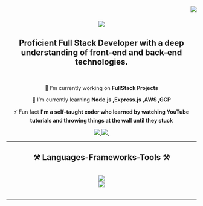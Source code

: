 <img align="right" src="https://visitor-badge.laobi.icu/badge?page_id=manashadevi03.manashadevi03" />

<h1 align="center">
    <img src="https://readme-typing-svg.herokuapp.com/?font=Righteous&size=35&center=true&vCenter=true&width=500&height=70&duration=4000&lines=Hi+There!+👋;+I'm+Manasha+Devi+D!;" />
</h1>

<h2 align="center">Proficient Full Stack Developer with a deep understanding of front-end and back-end technologies.</h2>

<br/>

<div align="center">
 
 🔭 I’m currently working on **FullStack Projects**
 
 🌱 I’m currently learning **Node.js ,Express.js ,AWS ,GCP**

⚡ Fun fact **I'm a self-taught coder who learned by watching YouTube tutorials and throwing things at the wall until they stuck**

 </div>

 <div align="center"> 
  <a href="mailto:manashadevi03@gmail.com">
    <img src="https://img.shields.io/badge/Gmail-333333?style=for-the-badge&logo=gmail&logoColor=red" />
  </a>
  <a href="https://www.linkedin.com/in/manashadevi03/" target="_blank">
    <img src="https://img.shields.io/badge/LinkedIn-0077B5?style=for-the-badge&logo=linkedin&logoColor=white" target="_blank" />
  </a>
  <a href="https://harshithadhali.github.io/Professional_Portfolio/" target="_blank">
    <img src="" target="_blank" />
  </a>
      
</div>


 <hr/>
 
<h2 align="center">⚒️ Languages-Frameworks-Tools ⚒️</h2>
<br/>
<div align="center">
    <img src="https://skillicons.dev/icons?i=c,cpp,html,css,bootstrap,figma" /><br>
    <img src="https://skillicons.dev/icons?i=mysql,mongodb,js,nodejs,react,aws,gcp" /><br>
</div>

<br/>
<hr/>
